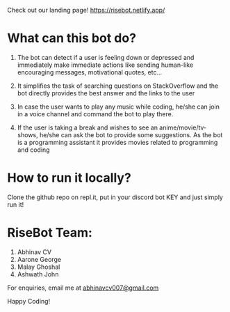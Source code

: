 Check out our landing page! https://risebot.netlify.app/

# What can this bot do?
1. The bot can detect if a user is feeling down or depressed and immediately make immediate actions like sending human-like encouraging messages, motivational quotes, etc...

2. It simplifies the task of searching questions on StackOverflow and the bot directly provides the best answer and the links to the user

3. In case the user wants to play any music while coding, he/she can join in a voice channel and command the bot to play there.

4. If the user is taking a break and wishes to see an anime/movie/tv-shows, he/she can ask the bot to provide some suggestions. As the bot is a programming assistant it provides movies related to programming and coding


# How to run it locally?
Clone the github repo on repl.it, put in your discord bot KEY and just simply run it!



# RiseBot Team:
1. Abhinav CV
2. Aarone George
3. Malay Ghoshal
4. Ashwath John


For enquiries, email me at abhinavcv007@gmail.com

Happy Coding!
